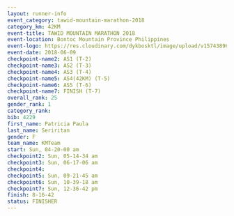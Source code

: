 ```yaml
---
layout: runner-info 
event_category: tawid-mountain-marathon-2018 
category_km: 42KM 
event-title: TAWID MOUNTAIN MARATHON 2018 
event-location: Bontoc Mountain Province Philippines 
event-logo: https://res.cloudinary.com/dykbosktl/image/upload/v1574389629/Logo/tawid2018_logo_t3op5o.png 
event-date: 2018-06-09 
checkpoint-name2: AS1 (T-2) 
checkpoint-name3: AS2 (T-3) 
checkpoint-name4: AS3 (T-4) 
checkpoint-name5: AS4(42KM) (T-5) 
checkpoint-name6: AS5 (T-6) 
checkpoint-name7: FINISH (T-7) 
overall_rank: 25
gender_rank: 1
category_rank: 
bib: 4229
first_name: Patricia Paula
last_name: Seriritan
gender: F
team_name: KMTeam
start: Sun, 04-20-00 am
checkpoint2: Sun, 05-14-34 am
checkpoint3: Sun, 06-17-06 am
checkpoint4: 
checkpoint5: Sun, 09-21-45 am
checkpoint6: Sun, 10-39-18 am
checkpoint7: Sun, 12-36-42 pm
finish: 8-16-42
status: FINISHER
---
```

